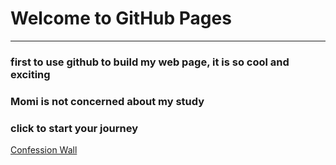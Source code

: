 # Welcome to GitHub Pages
----
### first to use github to build my web page, it is so cool and exciting

### Momi is not concerned about my study

### click to start your journey

[Confession Wall](/love_wall/index.html)
